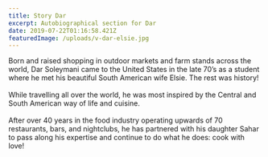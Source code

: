 ```yaml
---
title: Story Dar
excerpt: Autobiographical section for Dar
date: 2019-07-22T01:16:58.421Z
featuredImage: /uploads/v-dar-elsie.jpg
---
```

Born and raised shopping in outdoor markets and farm stands across the world, Dar Soleymani came to the United States in the late 70’s as a student where he met his beautiful South American wife Elsie.  The rest was history! 
<br>
<br>
While travelling all over the world, he was most inspired by the Central and South American way of life and cuisine. 
<br>
<br>
After over 40 years in the food industry operating upwards of 70 restaurants, bars, and nightclubs, he has partnered with his daughter Sahar to pass along his expertise and continue to do what he does:  cook with love!
